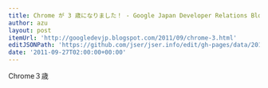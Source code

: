 ```yaml
---
title: Chrome が 3 歳になりました！ - Google Japan Developer Relations Blog
author: azu
layout: post
itemUrl: 'http://googledevjp.blogspot.com/2011/09/chrome-3.html'
editJSONPath: 'https://github.com/jser/jser.info/edit/gh-pages/data/2011/09/index.json'
date: '2011-09-27T02:00:00+00:00'
---
```

Chrome３歳
